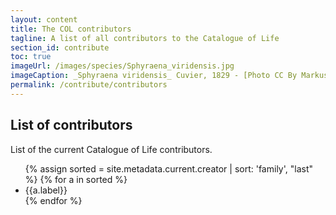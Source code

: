 ```yaml
---
layout: content
title: The COL contributors
tagline: A list of all contributors to the Catalogue of Life
section_id: contribute
toc: true
imageUrl: /images/species/Sphyraena_viridensis.jpg    
imageCaption: _Sphyraena viridensis_ Cuvier, 1829 - [Photo CC By Markus Döring](https://www.inaturalist.org/observations/87857259)
permalink: /contribute/contributors
---
```


## List of contributors
List of the current Catalogue of Life contributors.

<div id="contributors">  
  <ul>
  {% assign sorted = site.metadata.current.creator | sort: 'family', "last" %}
  {% for a in sorted %}
    <li>{{a.label}}</li>
  {% endfor %}
  </ul>
</div>
